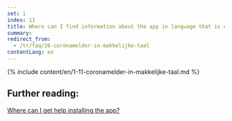 ```yaml
---
set: 1
index: 11
title: Where can I find information about the app in language that is easy to understand?
summary: 
redirect_from: 
  - /tr/faq/26-coronamelder-in-makkelijke-taal
contentLang: en
---
```

{% include content/en/1-11-coronamelder-in-makkelijke-taal.md %}

## Further reading:


<a href="/{{page.lang}}/faq/1-10-waar-kan-ik-hulp-krijgen-bij-het-installeren-van-de-app" lang="en" hreflang="en">Where can I get help installing the app?</a>
